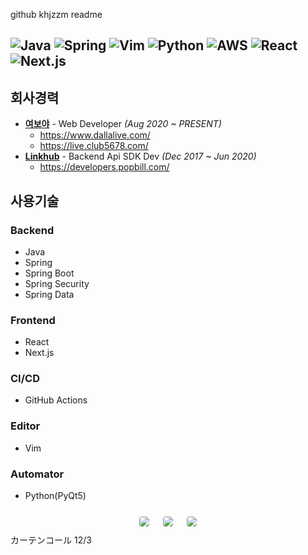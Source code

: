 github khjzzm readme

![Java](https://img.shields.io/badge/JAVA-007396?style=for-the-badge&logo=java&logoColor=fff)
![Spring](https://img.shields.io/badge/-Spring-6DB33F?style=for-the-badge&logo=Spring&logoColor=fff)
![Vim](https://img.shields.io/badge/Vim-019733?style=for-the-badge&logo=VIM&logoColor=fff)
![Python](https://img.shields.io/badge/python-3670A0?style=for-the-badge&logo=python&logoColor=ffdd54)
![AWS](https://img.shields.io/badge/Amazon%20AWS-232F3E?style=for-the-badge&logo=amazonaws&logoColor=white)
![React](https://img.shields.io/badge/-React-61DAFB?style=for-the-badge&logo=React&logoColor=fff)
![Next.js](https://img.shields.io/badge/Next.js-000000?style=for-the-badge&logo=Next.js&logoColor=fff)
---

## 회사경력
- **[여보야](http://www.yeoboyacorp.com/2021/main.html)** - Web Developer *(Aug 2020 ~ PRESENT)*
  - https://www.dallalive.com/
  - https://live.club5678.com/
- **[Linkhub](https://www.linkhub.co.kr/)** - Backend Api SDK Dev *(Dec 2017 ~ Jun 2020)*
  - https://developers.popbill.com/

## 사용기술

### Backend
- Java
- Spring 
- Spring Boot
- Spring Security
- Spring Data
### Frontend
- React
- Next.js
### CI/CD
- GitHub Actions
### Editor
- Vim
### Automator
- Python(PyQt5)
  
<div style="display: flex; flex-wrap: wrap; justify-content: center; align-items: center;">
  <img src="https://github-profile-summary-cards.vercel.app/api/cards/profile-details?username=khjzzm&show_icons=true&theme=dark" style="border: 1px solid white; border-radius: 5px; margin: 10px;">
  <img src="https://github-profile-summary-cards.vercel.app/api/cards/stats?username=khjzzm&show_icons=true&theme=dark" style="border: 1px solid white; border-radius: 5px; margin: 10px;">
  <img src="https://github-profile-summary-cards.vercel.app/api/cards/productive-time?username=khjzzm&show_icons=true&theme=dark" style="border: 1px solid white; border-radius: 5px; margin: 10px;">    
</div>
カーテンコール
12/3
